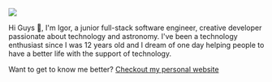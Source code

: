 <a href="https://jcqs.dev/"><img src="https://imgur.com/e5XSWEQ.png"></img></a>

Hi Guys 👋,
I'm Igor, a junior full-stack software engineer, creative developer passionate about technology and astronomy. I've been a technology enthusiast since I was 12 years old and I dream of one day helping people to have a better life with the support of technology.

Want to get to know me better? [Checkout my personal website](https://jcqs.dev/)
